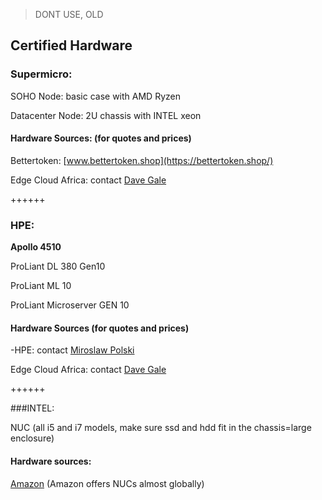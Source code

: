 > DONT USE, OLD

## Certified Hardware

### Supermicro:

SOHO Node: basic case with AMD Ryzen

Datacenter Node:  2U chassis with INTEL xeon

#### Hardware Sources: (for quotes and prices)
Bettertoken: [www.bettertoken.shop](https://bettertoken.shop/)

Edge Cloud Africa: contact [Dave Gale](mailto:dave@edgaecloud.africa)


++++++

### HPE:

**Apollo 4510**

ProLiant DL 380 Gen10

ProLiant ML 10

ProLiant Microserver GEN 10

#### Hardware Sources (for quotes and prices)
-HPE: contact [Miroslaw Polski](mailto:miro@hpe.com)

Edge Cloud Africa: contact [Dave Gale](mailto:dave@edgaecloud.africa)


++++++

###INTEL:

NUC (all i5 and i7 models, make sure ssd and hdd fit in the chassis=large enclosure)

#### Hardware sources:
[Amazon](https://www.amazon.com/) (Amazon offers NUCs almost globally)
